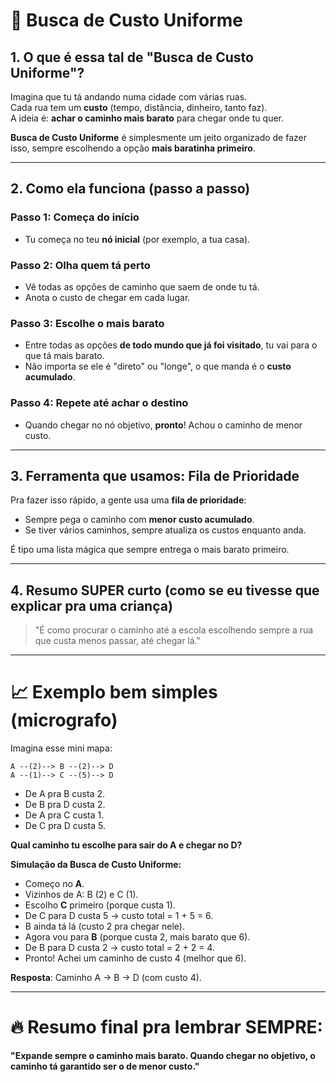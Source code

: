 # 🧠 **Busca de Custo Uniforme**

## 1. O que é essa tal de "Busca de Custo Uniforme"?

Imagina que tu tá andando numa cidade com várias ruas.  
Cada rua tem um **custo** (tempo, distância, dinheiro, tanto faz).  
A ideia é: **achar o caminho mais barato** para chegar onde tu quer.

**Busca de Custo Uniforme** é simplesmente um jeito organizado de fazer isso, sempre escolhendo a opção **mais baratinha primeiro**.

---

## 2. Como ela funciona (passo a passo)

### Passo 1: Começa do início

- Tu começa no teu **nó inicial** (por exemplo, a tua casa).

### Passo 2: Olha quem tá perto

- Vê todas as opções de caminho que saem de onde tu tá.
- Anota o custo de chegar em cada lugar.

### Passo 3: Escolhe o mais barato

- Entre todas as opções **de todo mundo que já foi visitado**, tu vai para o que tá mais barato.
- Não importa se ele é "direto" ou "longe", o que manda é o **custo acumulado**.

### Passo 4: Repete até achar o destino

- Quando chegar no nó objetivo, **pronto**! Achou o caminho de menor custo.

---

## 3. Ferramenta que usamos: **Fila de Prioridade**

Pra fazer isso rápido, a gente usa uma **fila de prioridade**:

- Sempre pega o caminho com **menor custo acumulado**.
- Se tiver vários caminhos, sempre atualiza os custos enquanto anda.

É tipo uma lista mágica que sempre entrega o mais barato primeiro.

---

## 4. Resumo SUPER curto (como se eu tivesse que explicar pra uma criança)

> "É como procurar o caminho até a escola escolhendo sempre a rua que custa menos passar, até chegar lá."

---

# 📈 Exemplo bem simples (micrografo)

Imagina esse mini mapa:

```
A --(2)--> B --(2)--> D
A --(1)--> C --(5)--> D
```

- De A pra B custa 2.
- De B pra D custa 2.
- De A pra C custa 1.
- De C pra D custa 5.

**Qual caminho tu escolhe para sair do A e chegar no D?**

**Simulação da Busca de Custo Uniforme:**

- Começo no **A**.
- Vizinhos de A: B (2) e C (1).
- Escolho **C** primeiro (porque custa 1).
- De C para D custa 5 → custo total = 1 + 5 = 6.
- B ainda tá lá (custo 2 pra chegar nele).
- Agora vou para **B** (porque custa 2, mais barato que 6).
- De B para D custa 2 → custo total = 2 + 2 = 4.
- Pronto! Achei um caminho de custo 4 (melhor que 6).

**Resposta**: Caminho A → B → D (com custo 4).

---

# 🔥 Resumo final pra lembrar SEMPRE:

**"Expande sempre o caminho mais barato. Quando chegar no objetivo, o caminho tá garantido ser o de menor custo."**